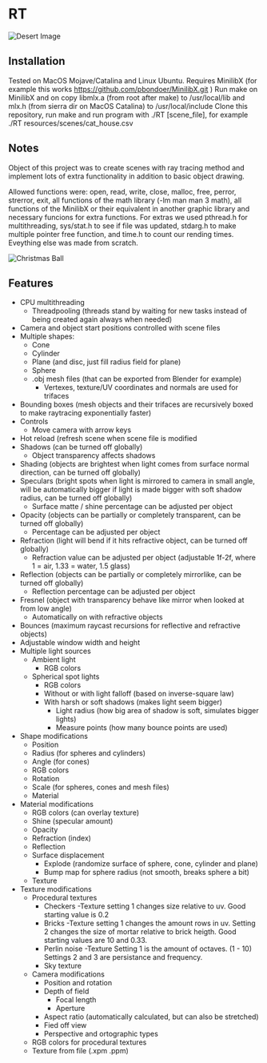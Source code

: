 # RT

![Desert Image](https://github.com/wehard/rt/blob/master/resources/screenshots/desert.jpg)

## Installation

Tested on MacOS Mojave/Catalina and Linux Ubuntu.
Requires MinilibX (for example this works https://github.com/pbondoer/MinilibX.git )
Run make on MinilibX and on copy libmlx.a (from root after make) to /usr/local/lib and mlx.h (from sierra dir on MacOS Catalina) to /usr/local/include
Clone this repository, run make and run program with ./RT [scene_file], for example ./RT resources/scenes/cat_house.csv

## Notes

Object of this project was to create scenes with ray tracing method and implement lots of extra functionality in addition to basic object drawing. 

Allowed functions were: open, read, write, close, malloc, free, perror, strerror, exit, all functions of the math library (-lm man man 3 math), all functions of the MinilibX or their equivalent in another graphic library and necessary funcions for extra functions. For extras we used pthread.h for multithreading, sys/stat.h to see if file was updated, stdarg.h to make multiple pointer free function, and time.h to count our rending times. Eveything else was made from scratch.

![Christmas Ball](https://github.com/wehard/rt/blob/master/resources/screenshots/sasus_christmas.jpg)

## Features
- CPU multithreading
  - Threadpooling (threads stand by waiting for new tasks instead of being created again always when needed)
- Camera and object start positions controlled with scene files
- Multiple shapes:
  - Cone
  - Cylinder
  - Plane (and disc, just fill radius field for plane)
  - Sphere
  - .obj mesh files (that can be exported from Blender for example)
    - Vertexes, texture/UV coordinates and normals are used for trifaces
- Bounding boxes (mesh objects and their trifaces are recursively boxed to make raytracing exponentially faster)
- Controls
  - Move camera with arrow keys
- Hot reload (refresh scene when scene file is modified
- Shadows (can be turned off globally)
  - Object transparency affects shadows
- Shading (objects are brightest when light comes from surface normal direction, can be turned off globally)
- Speculars (bright spots when light is mirrored to camera in small angle, will be automatically bigger if light is made bigger with soft shadow radius, can be turned off globally)
  - Surface matte / shine percentage can be adjusted per object
- Opacity (objects can be partially or completely transparent, can be turned off globally)
  - Percentage can be adjusted per object
- Refraction (light will bend if it hits refractive object, can be turned off globally)
  - Refraction value can be adjusted per object (adjustable 1f-2f, where 1 = air, 1.33 = water, 1.5 glass)
- Reflection (objects can be partially or completely mirrorlike, can be turned off globally)
  - Reflection percentage can be adjusted per object
- Fresnel (object with transparency behave like mirror when looked at from low angle)
  - Automatically on with refractive objects
- Bounces (maximum raycast recursions for reflective and refractive objects)
- Adjustable window width and height
- Multiple light sources
  - Ambient light
    - RGB colors
  - Spherical spot lights
    - RGB colors
    - Without or with light falloff (based on inverse-square law)
    - With harsh or soft shadows (makes light seem bigger)
      - Light radius (how big area of shadow is soft, simulates bigger lights)
      - Measure points (how many bounce points are used)
- Shape modifications
  - Position
  - Radius (for spheres and cylinders)
  - Angle (for cones)
  - RGB colors
  - Rotation
  - Scale (for spheres, cones and mesh files)
  - Material
- Material modifications
  - RGB colors (can overlay texture)
  - Shine (specular amount)
  - Opacity
  - Refraction (index)
  - Reflection
  - Surface displacement
    - Explode (randomize surface of sphere, cone, cylinder and plane)
    - Bump map for sphere radius (not smooth, breaks sphere a bit)
  - Texture
- Texture modifications
  - Procedural textures
    - Checkers
      -Texture setting 1 changes size relative to uv. Good starting value is 0.2
    - Bricks
      -Texture setting 1 changes the amount rows in uv. Setting 2 changes the size of mortar relative to brick heigth. 
        Good starting values are 10 and 0.33.
    - Perlin noise
      -Texture Setting 1 is the amount of octaves. (1 - 10) Settings 2 and 3 are persistance and frequency.
    - Sky texture
  - Camera modifications
    - Position and rotation
    - Depth of field
      - Focal length
      - Aperture
    - Aspect ratio (automatically calculated, but can also be stretched)
    - Fied off view
    - Perspective and ortographic types
  - RGB colors for procedural textures
  - Texture from file (.xpm .ppm)
